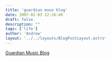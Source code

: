```yaml
---
title: 'guardian muso blog'
date: 2007-02-03 22:16:49
draft: false
description: ""
tags: ['life']
author: 'Andrew'
layout: '../../layouts/BlogPostLayout.astro'
---
```


[Guardian Music Blog](http://blogs.guardian.co.uk/music/)

